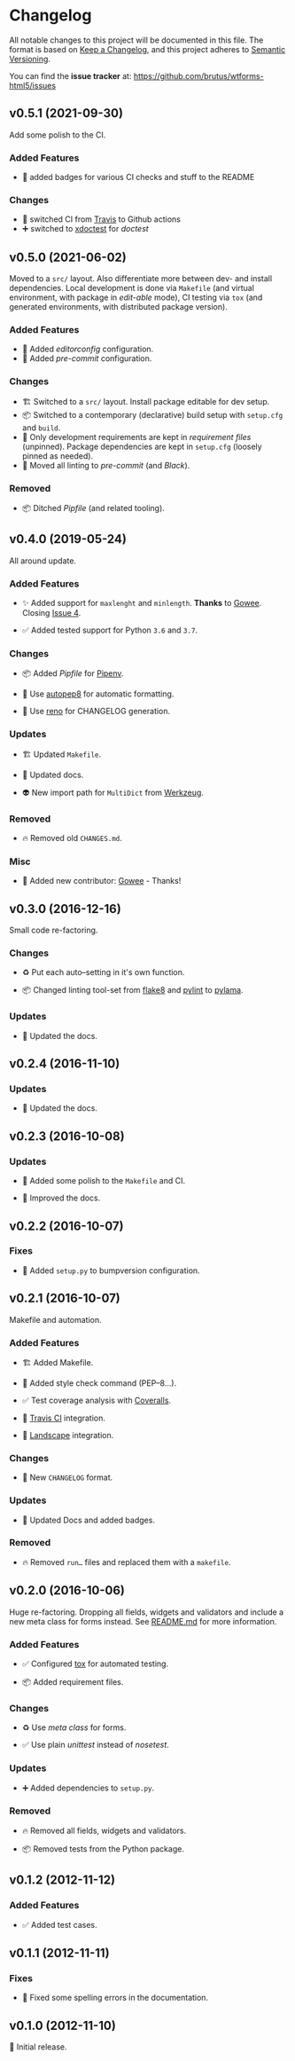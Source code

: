 # Changelog

All notable changes to this project will be documented in this file. The format
is based on [Keep a Changelog][], and this project adheres to
[Semantic Versioning][].

You can find the **issue tracker** at:
<https://github.com/brutus/wtforms-html5/issues>

[keep a changelog]: https://keepachangelog.com/
[semantic versioning]: https://semver.org/

<!-- TOWNCRIER -->

## v0.5.1 (2021-09-30)

Add some polish to the CI.

### Added Features

-   📝 added badges for various CI checks and stuff to the README

### Changes

-   👷 switched CI from [Travis](https://travis-ci.org/) to Github actions
-   ➕ switched to [xdoctest](https://xdoctest.readthedocs.io/) for _doctest_

## v0.5.0 (2021-06-02)

Moved to a `src/` layout. Also differentiate more between dev- and install
dependencies. Local development is done via `Makefile` (and virtual
environment, with package in _edit-able_ mode), CI testing via `tox` (and
generated environments, with distributed package version).

### Added Features

-   🚨 Added _editorconfig_ configuration.
-   🚨 Added _pre-commit_ configuration.

### Changes

-   🏗 Switched to a `src/` layout. Install package editable for dev setup.
-   📦 Switched to a contemporary (declarative) build setup with `setup.cfg`
    and `build`.
-   📌 Only development requirements are kept in _requirement files_ (unpinned).
    Package dependencies are kept in `setup.cfg` (loosely pinned as needed).
-   🚨 Moved all linting to _pre-commit_ (and _Black_).

### Removed

-   📦 Ditched _Pipfile_ (and related tooling).

## v0.4.0 (2019-05-24)

All around update.

### Added Features

-   ✨ Added support for `maxlenght` and `minlength`. **Thanks** to
    [Gowee](https://github.com/Gowee). Closing [Issue
    4](https://github.com/brutus/wtforms-html5/issues/4).

-   ✅ Added tested support for Python `3.6` and `3.7`.

### Changes

-   📦 Added _Pipfile_ for [Pipenv](https://github.com/pypa/pipenv).

-   🚨 Use [autopep8](https://github.com/hhatto/autopep8) for automatic
    formatting.

-   📝 Use [reno](https://pypi.org/project/reno/) for CHANGELOG generation.

### Updates

-   🏗 Updated `Makefile`.

-   📝 Updated docs.

-   👽 New import path for `MultiDict` from
    [Werkzeug](https://palletsprojects.com/p/werkzeug/).

### Removed

-   🔥 Removed old `CHANGES.md`.

### Misc

-   👥 Added new contributor: [Gowee](https://github.com/Gowee) - Thanks!

## v0.3.0 (2016-12-16)

Small code re-factoring.

### Changes

-   ♻️ Put each auto–setting in it's own function.

-   📦 Changed linting tool-set from
    [flake8](http://flake8.pycqa.org/en/latest/) and
    [pylint](https://www.pylint.org/) to
    [pylama](https://github.com/klen/pylama).

### Updates

-   📝 Updated the docs.

## v0.2.4 (2016-11-10)

### Updates

-   📝 Updated the docs.

## v0.2.3 (2016-10-08)

### Updates

-   👷 Added some polish to the `Makefile` and CI.

-   📝 Improved the docs.

## v0.2.2 (2016-10-07)

### Fixes

-   📝 Added `setup.py` to bumpversion configuration.

## v0.2.1 (2016-10-07)

Makefile and automation.

### Added Features

-   🏗 Added Makefile.

-   🚨 Added style check command (PEP–8…).

-   ✅ Test coverage analysis with [Coveralls](https://coveralls.io/).

-   👷 [Travis CI](https://travis-ci.org/) integration.

-   👷 [Landscape](https://landscape.io/) integration.

### Changes

-   📝 New `CHANGELOG` format.

### Updates

-   📝 Updated Docs and added badges.

### Removed

-   🔥 Removed `run…` files and replaced them with a `makefile`.

## v0.2.0 (2016-10-06)

Huge re-factoring. Dropping all fields, widgets and validators and include a new
meta class for forms instead. See [README.md](README.md) for more information.

### Added Features

-   ✅ Configured [tox](https://tox.readthedocs.io/) for automated testing.

-   📦 Added requirement files.

### Changes

-   ♻️ Use _meta class_ for forms.

-   ✅ Use plain _unittest_ instead of _nosetest_.

### Updates

-   ➕ Added dependencies to `setup.py`.

### Removed

-   🔥 Removed all fields, widgets and validators.

-   📦 Removed tests from the Python package.

## v0.1.2 (2012-11-12)

### Added Features

-   ✅ Added test cases.

## v0.1.1 (2012-11-11)

### Fixes

-   📝 Fixed some spelling errors in the documentation.

## v0.1.0 (2012-11-10)

🎉 Initial release.
